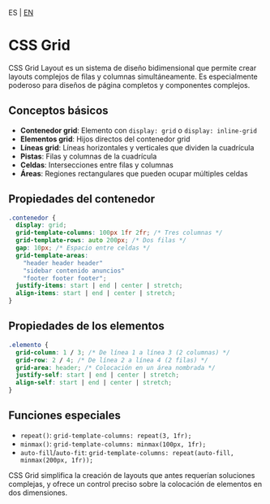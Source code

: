 <!-- MULTILANGUAJE MENU START -->
ES | [EN](https://lckpig.gitbook.io/practical-dev-handbook/css/modern-layouts/css-grid)
<!-- MULTILANGUAJE MENU END -->

# CSS Grid

CSS Grid Layout es un sistema de diseño bidimensional que permite crear layouts complejos de filas y columnas simultáneamente. Es especialmente poderoso para diseños de página completos y componentes complejos.

## Conceptos básicos

- **Contenedor grid**: Elemento con `display: grid` o `display: inline-grid`
- **Elementos grid**: Hijos directos del contenedor grid
- **Líneas grid**: Líneas horizontales y verticales que dividen la cuadrícula
- **Pistas**: Filas y columnas de la cuadrícula
- **Celdas**: Intersecciones entre filas y columnas
- **Áreas**: Regiones rectangulares que pueden ocupar múltiples celdas

## Propiedades del contenedor

```css
.contenedor {
  display: grid;
  grid-template-columns: 100px 1fr 2fr; /* Tres columnas */
  grid-template-rows: auto 200px; /* Dos filas */
  gap: 10px; /* Espacio entre celdas */
  grid-template-areas: 
    "header header header"
    "sidebar contenido anuncios"
    "footer footer footer";
  justify-items: start | end | center | stretch;
  align-items: start | end | center | stretch;
}
```

## Propiedades de los elementos

```css
.elemento {
  grid-column: 1 / 3; /* De línea 1 a línea 3 (2 columnas) */
  grid-row: 2 / 4; /* De línea 2 a línea 4 (2 filas) */
  grid-area: header; /* Colocación en un área nombrada */
  justify-self: start | end | center | stretch;
  align-self: start | end | center | stretch;
}
```

## Funciones especiales

- `repeat()`: `grid-template-columns: repeat(3, 1fr);`
- `minmax()`: `grid-template-columns: minmax(100px, 1fr);`
- `auto-fill`/`auto-fit`: `grid-template-columns: repeat(auto-fill, minmax(200px, 1fr));`

CSS Grid simplifica la creación de layouts que antes requerían soluciones complejas, y ofrece un control preciso sobre la colocación de elementos en dos dimensiones. 